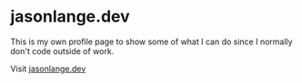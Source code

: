 # jasonlange.dev

This is my own profile page to show some of what I can do since I normally don't code outside of work.

Visit [jasonlange.dev](jasonlange.dev)
